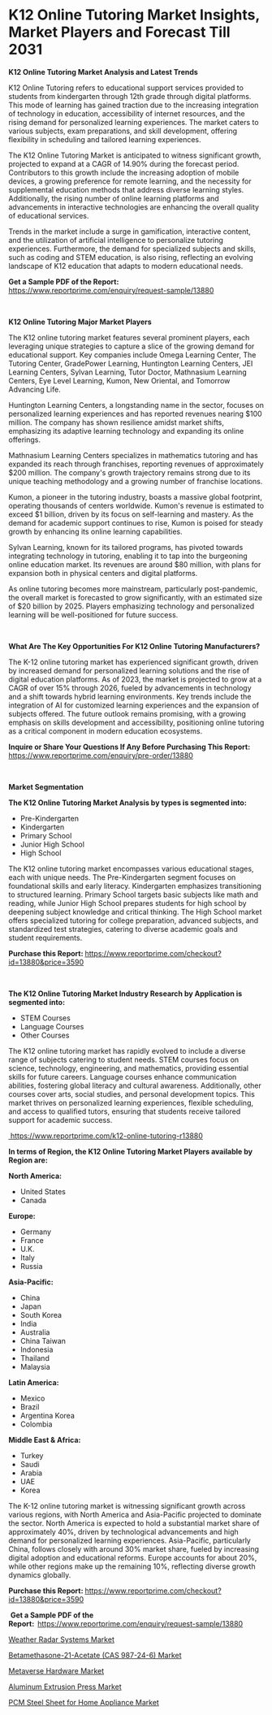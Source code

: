 <p><h1>K12 Online Tutoring Market Insights, Market Players and Forecast Till 2031</h1></p><p><strong>K12 Online Tutoring Market Analysis and Latest Trends</strong></p>
<p><p>K12 Online Tutoring refers to educational support services provided to students from kindergarten through 12th grade through digital platforms. This mode of learning has gained traction due to the increasing integration of technology in education, accessibility of internet resources, and the rising demand for personalized learning experiences. The market caters to various subjects, exam preparations, and skill development, offering flexibility in scheduling and tailored learning experiences.</p><p>The K12 Online Tutoring Market is anticipated to witness significant growth, projected to expand at a CAGR of 14.90% during the forecast period. Contributors to this growth include the increasing adoption of mobile devices, a growing preference for remote learning, and the necessity for supplemental education methods that address diverse learning styles. Additionally, the rising number of online learning platforms and advancements in interactive technologies are enhancing the overall quality of educational services.</p><p>Trends in the market include a surge in gamification, interactive content, and the utilization of artificial intelligence to personalize tutoring experiences. Furthermore, the demand for specialized subjects and skills, such as coding and STEM education, is also rising, reflecting an evolving landscape of K12 education that adapts to modern educational needs.</p></p>
<p><strong>Get a Sample PDF of the Report:&nbsp;</strong> <a href="https://www.reportprime.com/enquiry/request-sample/13880">https://www.reportprime.com/enquiry/request-sample/13880</a></p>
<p>&nbsp;</p>
<p><strong>K12 Online Tutoring Major Market Players</strong></p>
<p><p>The K12 online tutoring market features several prominent players, each leveraging unique strategies to capture a slice of the growing demand for educational support. Key companies include Omega Learning Center, The Tutoring Center, GradePower Learning, Huntington Learning Centers, JEI Learning Centers, Sylvan Learning, Tutor Doctor, Mathnasium Learning Centers, Eye Level Learning, Kumon, New Oriental, and Tomorrow Advancing Life.</p><p>Huntington Learning Centers, a longstanding name in the sector, focuses on personalized learning experiences and has reported revenues nearing $100 million. The company has shown resilience amidst market shifts, emphasizing its adaptive learning technology and expanding its online offerings.</p><p>Mathnasium Learning Centers specializes in mathematics tutoring and has expanded its reach through franchises, reporting revenues of approximately $200 million. The company's growth trajectory remains strong due to its unique teaching methodology and a growing number of franchise locations.</p><p>Kumon, a pioneer in the tutoring industry, boasts a massive global footprint, operating thousands of centers worldwide. Kumon's revenue is estimated to exceed $1 billion, driven by its focus on self-learning and mastery. As the demand for academic support continues to rise, Kumon is poised for steady growth by enhancing its online learning capabilities.</p><p>Sylvan Learning, known for its tailored programs, has pivoted towards integrating technology in tutoring, enabling it to tap into the burgeoning online education market. Its revenues are around $80 million, with plans for expansion both in physical centers and digital platforms.</p><p>As online tutoring becomes more mainstream, particularly post-pandemic, the overall market is forecasted to grow significantly, with an estimated size of $20 billion by 2025. Players emphasizing technology and personalized learning will be well-positioned for future success.</p></p>
<p>&nbsp;</p>
<p><strong>What Are The Key Opportunities For K12 Online Tutoring Manufacturers?</strong></p>
<p><p>The K-12 online tutoring market has experienced significant growth, driven by increased demand for personalized learning solutions and the rise of digital education platforms. As of 2023, the market is projected to grow at a CAGR of over 15% through 2026, fueled by advancements in technology and a shift towards hybrid learning environments. Key trends include the integration of AI for customized learning experiences and the expansion of subjects offered. The future outlook remains promising, with a growing emphasis on skills development and accessibility, positioning online tutoring as a critical component in modern education ecosystems.</p></p>
<p><strong>Inquire or Share Your Questions If Any Before Purchasing This Report:</strong> <a href="https://www.reportprime.com/enquiry/pre-order/13880">https://www.reportprime.com/enquiry/pre-order/13880</a></p>
<p>&nbsp;</p>
<p><strong>Market Segmentation</strong></p>
<p><strong>The K12 Online Tutoring Market Analysis by types is segmented into:</strong></p>
<p><ul><li>Pre-Kindergarten</li><li>Kindergarten</li><li>Primary School</li><li>Junior High School</li><li>High School</li></ul></p>
<p><p>The K12 online tutoring market encompasses various educational stages, each with unique needs. The Pre-Kindergarten segment focuses on foundational skills and early literacy. Kindergarten emphasizes transitioning to structured learning. Primary School targets basic subjects like math and reading, while Junior High School prepares students for high school by deepening subject knowledge and critical thinking. The High School market offers specialized tutoring for college preparation, advanced subjects, and standardized test strategies, catering to diverse academic goals and student requirements.</p></p>
<p><strong>Purchase this Report:&nbsp;</strong><a href="https://www.reportprime.com/checkout?id=13880&price=3590">https://www.reportprime.com/checkout?id=13880&price=3590</a></p>
<p>&nbsp;</p>
<p><strong>The K12 Online Tutoring Market Industry Research by Application is segmented into:</strong></p>
<p><ul><li>STEM Courses</li><li>Language Courses</li><li>Other Courses</li></ul></p>
<p><p>The K12 online tutoring market has rapidly evolved to include a diverse range of subjects catering to student needs. STEM courses focus on science, technology, engineering, and mathematics, providing essential skills for future careers. Language courses enhance communication abilities, fostering global literacy and cultural awareness. Additionally, other courses cover arts, social studies, and personal development topics. This market thrives on personalized learning experiences, flexible scheduling, and access to qualified tutors, ensuring that students receive tailored support for academic success.</p></p>
<p><a href="https://www.reportprime.com/k12-online-tutoring-r13880">&nbsp;https://www.reportprime.com/k12-online-tutoring-r13880</a></p>
<p><strong>In terms of Region, the K12 Online Tutoring Market Players available by Region are:</strong></p>
<p>
    <p> <strong> North America: </strong>
        <ul>
            <li>United States</li>
            <li>Canada</li>
        </ul>
        </p> 
    <p> <strong> Europe: </strong>
        <ul>
            <li>Germany</li>
            <li>France</li>
            <li>U.K.</li>
            <li>Italy</li>
            <li>Russia</li>
        </ul>
        </p> 
    <p> <strong> Asia-Pacific: </strong>
        <ul>
            <li>China</li>
            <li>Japan</li>
            <li>South Korea</li>
            <li>India</li>
            <li>Australia</li>
            <li>China Taiwan</li>
            <li>Indonesia</li>
            <li>Thailand</li>
            <li>Malaysia</li>
        </ul>
        </p> 
    <p> <strong> Latin America: </strong>
        <ul>
            <li>Mexico</li>
            <li>Brazil</li>
            <li>Argentina Korea</li>
            <li>Colombia</li>
        </ul>
        </p> 
    <p> <strong> Middle East & Africa: </strong>
        <ul>
            <li>Turkey</li>
            <li>Saudi</li>
            <li>Arabia</li>
            <li>UAE</li>
            <li>Korea</li>
        </ul>
    </p>
    </p>
<p><p>The K-12 online tutoring market is witnessing significant growth across various regions, with North America and Asia-Pacific projected to dominate the sector. North America is expected to hold a substantial market share of approximately 40%, driven by technological advancements and high demand for personalized learning experiences. Asia-Pacific, particularly China, follows closely with around 30% market share, fueled by increasing digital adoption and educational reforms. Europe accounts for about 20%, while other regions make up the remaining 10%, reflecting diverse growth dynamics globally.</p></p>
<p><strong>Purchase this Report: </strong><a href="https://www.reportprime.com/checkout?id=13880&price=3590">https://www.reportprime.com/checkout?id=13880&price=3590</a></p>
<p>&nbsp;<strong>Get a Sample PDF of the Report:&nbsp;&nbsp;</strong><a href="https://www.reportprime.com/enquiry/request-sample/13880">https://www.reportprime.com/enquiry/request-sample/13880</a></p>
<p><strong></strong></p>
<p><p><a href="https://issuu.com/reportprime-2/docs/weather-radar-systems-market-size-2_84bfec03844eb7">Weather Radar Systems Market</a></p><p><a href="https://medium.com/@sarabits4122023/strategic-insights-into-global-betamethasone-21-acetate-cas-987-24-6-market-trends-2024-2031-cbf8cf30f439">Betamethasone-21-Acetate (CAS 987-24-6) Market</a></p><p><a href="https://www.linkedin.com/pulse/metaverse-hardware-market-emerging-trends-future-prospects-arvpe?trackingId=7i0KTeQaSim%2BDXXo3CrOlg%3D%3D">Metaverse Hardware Market</a></p><p><a href="https://www.linkedin.com/pulse/emerging-aluminum-extrusion-press-market-opportunities-analysis-fdtie?trackingId=L2ByBTp3Qaq6wEN22V7PEQ%3D%3D">Aluminum Extrusion Press Market</a></p><p><a href="https://medium.com/@sarabits4122023/this-report-aims-to-provide-a-comprehensive-presentation-of-the-global-market-for-pcm-steel-sheet-8c6e9f53546c">PCM Steel Sheet for Home Appliance Market</a></p></p>